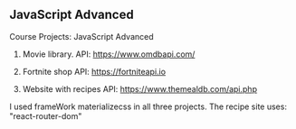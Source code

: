 ## JavaScript Advanced

Course Projects: JavaScript Advanced

1) Movie library.
API: https://www.omdbapi.com/

2) Fortnite shop
API: https://fortniteapi.io

3) Website with recipes
API: https://www.themealdb.com/api.php


I used frameWork materializecss in all three projects. The recipe site uses: "react-router-dom"
